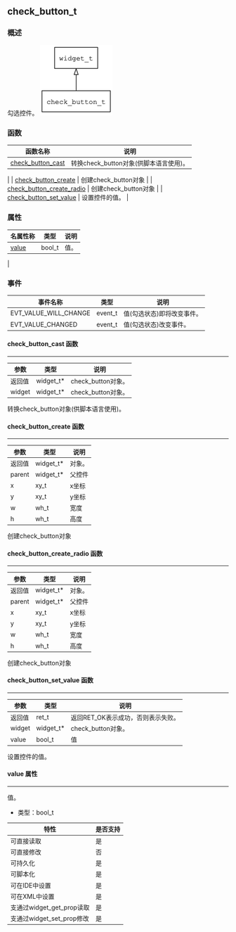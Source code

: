 ## check\_button\_t
### 概述
 勾选控件。
![image](images/check_button_t_0.png)

### 函数
<p id="check_button_t_methods">

| 函数名称 | 说明 | 
| -------- | ------------ | 
| <a href="#check_button_t_check_button_cast">check\_button\_cast</a> |  转换check_button对象(供脚本语言使用)。
 |
| <a href="#check_button_t_check_button_create">check\_button\_create</a> |  创建check_button对象
 |
| <a href="#check_button_t_check_button_create_radio">check\_button\_create\_radio</a> |  创建check_button对象
 |
| <a href="#check_button_t_check_button_set_value">check\_button\_set\_value</a> |  设置控件的值。
 |
### 属性
<p id="check_button_t_properties">

| 名属性称 | 类型 | 说明 | 
| -------- | ----- | ------------ | 
| <a href="#check_button_t_value">value</a> | bool_t |  值。
 |
### 事件
<p id="check_button_t_events">

| 事件名称 | 类型  | 说明 | 
| -------- | ----- | ------- | 
| EVT\_VALUE\_WILL\_CHANGE | event\_t | 值(勾选状态)即将改变事件。 |
| EVT\_VALUE\_CHANGED | event\_t | 值(勾选状态)改变事件。 |
#### check\_button\_cast 函数
-----------------------

| 参数 | 类型 | 说明 |
| -------- | ----- | --------- |
| 返回值 | widget\_t* | check\_button对象。 |
| widget | widget\_t* | check\_button对象。 |
<p id="check_button_t_check_button_cast"> 转换check_button对象(供脚本语言使用)。



#### check\_button\_create 函数
-----------------------

| 参数 | 类型 | 说明 |
| -------- | ----- | --------- |
| 返回值 | widget\_t* | 对象。 |
| parent | widget\_t* | 父控件 |
| x | xy\_t | x坐标 |
| y | xy\_t | y坐标 |
| w | wh\_t | 宽度 |
| h | wh\_t | 高度 |
<p id="check_button_t_check_button_create"> 创建check_button对象



#### check\_button\_create\_radio 函数
-----------------------

| 参数 | 类型 | 说明 |
| -------- | ----- | --------- |
| 返回值 | widget\_t* | 对象。 |
| parent | widget\_t* | 父控件 |
| x | xy\_t | x坐标 |
| y | xy\_t | y坐标 |
| w | wh\_t | 宽度 |
| h | wh\_t | 高度 |
<p id="check_button_t_check_button_create_radio"> 创建check_button对象



#### check\_button\_set\_value 函数
-----------------------

| 参数 | 类型 | 说明 |
| -------- | ----- | --------- |
| 返回值 | ret\_t | 返回RET\_OK表示成功，否则表示失败。 |
| widget | widget\_t* | check\_button对象。 |
| value | bool\_t | 值 |
<p id="check_button_t_check_button_set_value"> 设置控件的值。



#### value 属性
-----------------------
<p id="check_button_t_value"> 值。


* 类型：bool\_t

| 特性 | 是否支持 |
| -------- | ----- |
| 可直接读取 | 是 |
| 可直接修改 | 否 |
| 可持久化   | 是 |
| 可脚本化   | 是 |
| 可在IDE中设置 | 是 |
| 可在XML中设置 | 是 |
| 支通过widget_get_prop读取 | 是 |
| 支通过widget_set_prop修改 | 是 |
